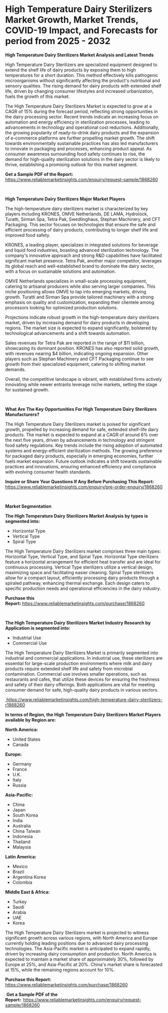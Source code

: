 <p><h1>High Temperature Dairy Sterilizers Market Growth, Market Trends, COVID-19 Impact, and Forecasts for period from 2025 - 2032</h1></p><p><strong>High Temperature Dairy Sterilizers Market Analysis and Latest Trends</strong></p>
<p><p>High Temperature Dairy Sterilizers are specialized equipment designed to extend the shelf life of dairy products by exposing them to high temperatures for a short duration. This method effectively kills pathogenic microorganisms without significantly affecting the product's nutritional and sensory qualities. The rising demand for dairy products with extended shelf life, driven by changing consumer lifestyles and increased urbanization, fuels the growth of this market.</p><p>The High Temperature Dairy Sterilizers Market is expected to grow at a CAGR of 15% during the forecast period, reflecting strong opportunities in the dairy processing sector. Recent trends indicate an increasing focus on automation and energy efficiency in sterilization processes, leading to advancements in technology and operational cost reductions. Additionally, the growing popularity of ready-to-drink dairy products and the expansion of e-commerce platforms are further propelling market growth. The shift towards environmentally sustainable practices has also led manufacturers to innovate in packaging and processes, enhancing product appeal. As consumer awareness surrounding food safety continues to rise, the demand for high-quality sterilization solutions in the dairy sector is likely to thrive, establishing a promising outlook for this market segment.</p></p>
<p><strong>Get a Sample PDF of the Report:&nbsp;</strong> <a href="https://www.reliablemarketinsights.com/enquiry/request-sample/1868260?utm_campaign=1894&utm_medium=2&utm_source=Github&utm_content=ia&utm_term=12042025&utm_id=high-temperature-dairy-sterilizers">https://www.reliablemarketinsights.com/enquiry/request-sample/1868260</a></p>
<p>&nbsp;</p>
<p><strong>High Temperature Dairy Sterilizers Major Market Players</strong></p>
<p><p>The high-temperature dairy sterilizers market is characterized by key players including KRONES, OMVE Netherlands, DE LAMA, Hydrolock, Turatti, Sirman Spa, Tetra Pak, Swedlinghaus, Stephan Machinery, and CFT Packaging. This sector focuses on technologies that ensure the safe and efficient processing of dairy products, contributing to longer shelf life and improved food safety.</p><p>KRONES, a leading player, specializes in integrated solutions for beverage and liquid food industries, boasting advanced sterilization technology. The company's innovative approach and strong R&D capabilities have facilitated significant market presence. Tetra Pak, another major competitor, leverages its global reach and well-established brand to dominate the dairy sector, with a focus on sustainable solutions and automation.</p><p>OMVE Netherlands specializes in small-scale processing equipment, catering to artisanal producers while also serving larger companies. This niche positioning allows OMVE to tap into emerging markets, driving growth. Turatti and Sirman Spa provide tailored machinery with a strong emphasis on quality and customization, expanding their clientele among processors looking for optimized production solutions.</p><p>Projections indicate robust growth in the high-temperature dairy sterilizers market, driven by increasing demand for dairy products in developing regions. The market size is expected to expand significantly, bolstered by technological advancements and a shift towards automation.</p><p>Sales revenues for Tetra Pak are reported in the range of $11 billion, showcasing its dominant position. KRONES has also reported solid growth, with revenues nearing $4 billion, indicating ongoing expansion. Other players such as Stephan Machinery and CFT Packaging continue to see growth from their specialized equipment, catering to shifting market demands.</p><p>Overall, the competitive landscape is vibrant, with established firms actively innovating while newer entrants leverage niche markets, setting the stage for sustained growth.</p></p>
<p>&nbsp;</p>
<p><strong>What Are The Key Opportunities For High Temperature Dairy Sterilizers Manufacturers?</strong></p>
<p><p>The High Temperature Dairy Sterilizers market is poised for significant growth, propelled by increasing demand for safe, extended shelf-life dairy products. The market is expected to expand at a CAGR of around 6% over the next five years, driven by advancements in technology and stringent food safety regulations. Key trends include the rising adoption of automated systems and energy-efficient sterilization methods. The growing preference for packaged dairy products, especially in emerging economies, further fuels market expansion. Future outlook indicates a shift towards sustainable practices and innovations, ensuring enhanced efficiency and compliance with evolving consumer health standards.</p></p>
<p><strong>Inquire or Share Your Questions If Any Before Purchasing This Report:</strong> <a href="https://www.reliablemarketinsights.com/enquiry/pre-order-enquiry/1868260?utm_campaign=1894&utm_medium=2&utm_source=Github&utm_content=ia&utm_term=12042025&utm_id=high-temperature-dairy-sterilizers">https://www.reliablemarketinsights.com/enquiry/pre-order-enquiry/1868260</a></p>
<p>&nbsp;</p>
<p><strong>Market Segmentation</strong></p>
<p><strong>The High Temperature Dairy Sterilizers Market Analysis by types is segmented into:</strong></p>
<p><ul><li>Horizontal Type</li><li>Vertical Type</li><li>Spiral Type</li></ul></p>
<p><p>The High Temperature Dairy Sterilizers market comprises three main types: Horizontal Type, Vertical Type, and Spiral Type. Horizontal Type sterilizers feature a horizontal arrangement for efficient heat transfer and are ideal for continuous processing. Vertical Type sterilizers utilize a vertical design, maximizing space and facilitating easier cleaning. Spiral Type sterilizers allow for a compact layout, efficiently processing dairy products through a spiraled pathway, enhancing thermal exchange. Each design caters to specific production needs and operational efficiencies in the dairy industry.</p></p>
<p><strong>Purchase this Report:&nbsp;</strong><a href="https://www.reliablemarketinsights.com/purchase/1868260?utm_campaign=1894&utm_medium=2&utm_source=Github&utm_content=ia&utm_term=12042025&utm_id=high-temperature-dairy-sterilizers">https://www.reliablemarketinsights.com/purchase/1868260</a></p>
<p>&nbsp;</p>
<p><strong>The High Temperature Dairy Sterilizers Market Industry Research by Application is segmented into:</strong></p>
<p><ul><li>Industrial Use</li><li>Commercial Use</li></ul></p>
<p><p>The High Temperature Dairy Sterilizers Market is primarily segmented into industrial and commercial applications. In industrial use, these sterilizers are essential for large-scale production environments where milk and dairy products require extended shelf life and safety from microbial contamination. Commercial use involves smaller operations, such as restaurants and cafes, that utilize these devices for ensuring the freshness and safety of their dairy offerings. Both applications are vital for meeting consumer demand for safe, high-quality dairy products in various sectors.</p></p>
<p><a href="https://www.reliablemarketinsights.com/high-temperature-dairy-sterilizers-r1868260?utm_campaign=1894&utm_medium=2&utm_source=Github&utm_content=ia&utm_term=12042025&utm_id=high-temperature-dairy-sterilizers">&nbsp;https://www.reliablemarketinsights.com/high-temperature-dairy-sterilizers-r1868260</a></p>
<p><strong>In terms of Region, the High Temperature Dairy Sterilizers Market Players available by Region are:</strong></p>
<p>
    <p> <strong> North America: </strong>
        <ul>
            <li>United States</li>
            <li>Canada</li>
        </ul>
        </p> 
    <p> <strong> Europe: </strong>
        <ul>
            <li>Germany</li>
            <li>France</li>
            <li>U.K.</li>
            <li>Italy</li>
            <li>Russia</li>
        </ul>
        </p> 
    <p> <strong> Asia-Pacific: </strong>
        <ul>
            <li>China</li>
            <li>Japan</li>
            <li>South Korea</li>
            <li>India</li>
            <li>Australia</li>
            <li>China Taiwan</li>
            <li>Indonesia</li>
            <li>Thailand</li>
            <li>Malaysia</li>
        </ul>
        </p> 
    <p> <strong> Latin America: </strong>
        <ul>
            <li>Mexico</li>
            <li>Brazil</li>
            <li>Argentina Korea</li>
            <li>Colombia</li>
        </ul>
        </p> 
    <p> <strong> Middle East & Africa: </strong>
        <ul>
            <li>Turkey</li>
            <li>Saudi</li>
            <li>Arabia</li>
            <li>UAE</li>
            <li>Korea</li>
        </ul>
    </p>
    </p>
<p><p>The High Temperature Dairy Sterilizers market is projected to witness significant growth across various regions, with North America and Europe currently holding leading positions due to advanced dairy processing technologies. The Asia-Pacific market is anticipated to expand rapidly, driven by increasing dairy consumption and production. North America is expected to maintain a market share of approximately 30%, followed by Europe at 25%, and Asia-Pacific at 20%. China's market share is forecasted at 15%, while the remaining regions account for 10%.</p></p>
<p><strong>Purchase this Report: </strong><a href="https://www.reliablemarketinsights.com/purchase/1868260?utm_campaign=1894&utm_medium=2&utm_source=Github&utm_content=ia&utm_term=12042025&utm_id=high-temperature-dairy-sterilizers">https://www.reliablemarketinsights.com/purchase/1868260</a></p>
<p>&nbsp;<strong>Get a Sample PDF of the Report:&nbsp;&nbsp;</strong><a href="https://www.reliablemarketinsights.com/enquiry/request-sample/1868260?utm_campaign=1894&utm_medium=2&utm_source=Github&utm_content=ia&utm_term=12042025&utm_id=high-temperature-dairy-sterilizers">https://www.reliablemarketinsights.com/enquiry/request-sample/1868260</a></p>
<p><strong></strong></p>
<p><p></p><p></p><p></p></p>